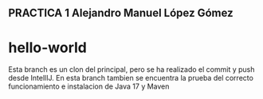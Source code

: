 ## PRACTICA 1 Alejandro Manuel López Gómez

# hello-world

Esta branch es un clon del principal, pero se ha realizado el commit y push desde IntellIJ.
En esta branch tambien se encuentra la prueba del correcto funcionamiento e
instalacion de Java 17 y Maven
